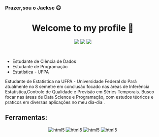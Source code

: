 ### Prazer,sou o Jackse :blush:

<h1 align="center">Welcome to my profile 👋</h1>

 <div align="center">

  <span>
   
<div>
 
 <a href="https://www.linkedin.com/in/jackse-nogueira-da-silva-64b5891a9?lipi=urn%3Ali%3Apage%3Ad_flagship3_profile_view_base_contact_details%3B2dQhS%2BfXQWKTn40cAf3SJw%3D%3D" target="_blank"><img src="https://img.shields.io/badge/-LinkedIn-%230077B5?style=for-the-badge&logo=linkedin&logoColor=white" target="_blank"></a>
 <a href="https://instagram.com/seu-usuário-instagram-aqui" target="_blank"><img src="https://img.shields.io/badge/-Instagram-%23E4405F?style=for-the-badge&logo=instagram&logoColor=white" target="_blank"></a>
 <a href = "mailto:jacksonjackse@gmail.com"><img src="https://img.shields.io/badge/Gmail-D14836?style=for-the-badge&logo=gmail&logoColor=white" target="_blank"></a>
 </a>
 
 </div>

  </span>

 </div>

</br>

* Estudante de Ciência de Dados
* Estudante de Programação
* Estatística - UFPA

 Estudante de Estatística na UFPA - Universidade Federal do Pará atualmente no 8 semetre em conclusão focado nas áreas de Inferência Estatística,Controle de Qualidade e Previsão em Séries Temporais. Busco focar nas áreas de Data Science e Programação, com estudos téoricos e pratícos em diversas aplicações no meu dia-dia .
 
## Ferramentas:

</span > 

<div align="center">
	
  <img align="center" alt="html5" src="https://img.shields.io/badge/Python-3776AB?style=for-the-badge&logo=python&logoColor=white" />
  <img align="center" alt="html5" src="https://img.shields.io/badge/R-276DC3?style=for-the-badge&logo=r&logoColor=white" />
  <img align="center" alt="html5" src="https://img.shields.io/badge/MySQL-00000F?style=for-the-badge&logo=mysql&logoColor=white" />
  <img align="center" alt="html5" src="https://img.shields.io/badge/Microsoft_Office-D83B01?style=for-the-badge&logo=microsoft-office&logoColor=white" />
	
</div>  

</span >





	



 
